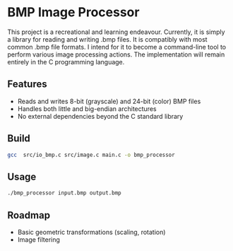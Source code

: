 # BMP Image Processor

This project is a recreational and learning endeavour. Currently, it is simply a library for reading and writing .bmp files. It is compatibly with most common .bmp file formats. I intend for it to become a command-line tool to perform various image processing actions. The implementation will remain entirely in the C programming language.

## Features

- Reads and writes 8-bit (grayscale) and 24-bit (color) BMP files
- Handles both little and big-endian architectures
- No external dependencies beyond the C standard library

## Build

```bash
gcc  src/io_bmp.c src/image.c main.c -o bmp_processor
```

## Usage
```bash
./bmp_processor input.bmp output.bmp
```

## Roadmap
- Basic geometric transformations (scaling, rotation)
- Image filtering